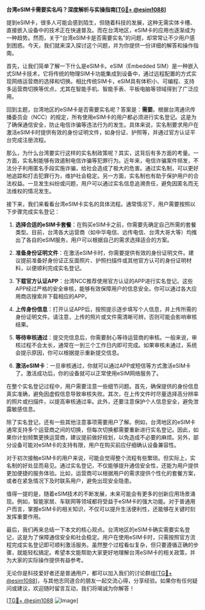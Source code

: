 **台湾eSIM卡需要实名吗？深度解析与实操指南[[TG💪+ @esim1088](https://t.me/s/esim1088)]**

提到eSIM卡，很多人可能会感到陌生，但随着科技的发展，这种无需实体卡槽、直接嵌入设备中的技术正在快速普及。而在台湾地区，eSIM卡的应用也逐渐成为一种趋势。然而，关于“台湾eSIM卡是否需要实名”的问题，却常常让不少用户感到困惑。今天，我们就来深入探讨这个问题，并为你提供一份详细的解答和操作指南。

首先，让我们简单了解一下什么是eSIM卡。eSIM（Embedded SIM）是一种嵌入式SIM卡技术，它将传统的物理SIM卡功能集成到设备中，通过远程配置的方式实现网络运营商的选择和切换。相比传统SIM卡，eSIM具有体积小、可编程、支持多运营商切换等优点，尤其在智能手机、智能手表、平板电脑等领域得到了广泛应用。

回到主题，台湾地区的eSIM卡是否需要实名呢？答案是：**需要**。根据台湾通讯传播委员会（NCC）的规定，所有使用eSIM卡的用户都必须进行实名登记。这是为了确保通信安全，防止电信诈骗等违法行为的发生。具体来说，实名制要求用户在激活eSIM卡时提供有效的身份证明文件，如身份证、护照等，并通过官方认证平台完成注册流程。

那么，为什么台湾要实行这样的实名制政策呢？其实，这背后有多方面的考量。一方面，实名制能够有效遏制电信诈骗等犯罪行为。近年来，电信诈骗案件频发，不法分子利用匿名手段实施诈骗，给社会造成了极大的危害。通过实名制，可以更好地追踪和打击犯罪行为，维护社会稳定。另一方面，实名制也有助于保护用户的合法权益。一旦发生纠纷或问题，用户可以通过实名信息追溯责任，避免因匿名而无法维权的情况发生。

接下来，我们来看看台湾eSIM卡实名的具体流程。通常情况下，用户需要按照以下步骤完成实名登记：

1. **选择合适的eSIM卡套餐**：在购买eSIM卡之前，你需要先确定自己所需的套餐类型。目前，台湾各大运营商（如中华电信、远传电信、台湾大哥大等）均推出了各自的eSIM服务，用户可以根据自己的需求选择适合的方案。

2. **准备身份证明文件**：在激活eSIM卡时，你需要提供有效的身份证明文件。建议提前准备好身份证正反面照片、护照扫描件或其他官方认可的身份证明材料，以便顺利完成实名登记。

3. **下载官方认证APP**：台湾NCC推荐使用官方认证的APP进行实名登记。这些APP经过严格的安全审核，能够有效保障用户的信息安全。你可以通过各大应用商店搜索并下载相应的APP。

4. **上传身份信息**：打开认证APP后，按照提示逐步填写个人信息，并上传所需的身份证明文件。请注意，上传的照片或文件需清晰可辨，否则可能会影响审核结果。

5. **等待审核通过**：提交完信息后，你需要耐心等待运营商的审核。一般来说，审核过程不会太长，通常在一到三个工作日内即可完成。如果审核未通过，系统会提示原因，你可以根据提示重新提交信息。

6. **激活eSIM卡**：一旦审核通过，你就可以通过APP或短信等方式激活eSIM卡了。激活成功后，你的设备就可以正常使用eSIM网络服务了。

在整个实名登记过程中，用户需要注意一些细节问题。首先，确保提供的身份信息真实准确，避免因虚假信息导致审核失败。其次，在上传文件时尽量选择高分辨率的照片或扫描件，以提高审核通过率。此外，还要注意保护个人信息安全，避免泄露敏感信息。

除了实名登记，还有一些其他注意事项需要用户了解。例如，台湾地区的eSIM卡通常支持多个运营商之间的切换，但每次切换都需要重新进行实名登记。因此，如果你计划频繁更换运营商，建议提前做好规划，以免造成不必要的麻烦。另外，部分设备可能对eSIM卡的支持有限，用户在购买前应仔细确认设备兼容性。

对于初次接触eSIM卡的用户来说，可能会觉得整个流程有些繁琐。但实际上，实名制的好处显而易见。通过实名登记，不仅能够提升通信安全性，还能为用户提供更加便捷的服务体验。比如，运营商可以根据用户的需求提供个性化的套餐方案，或者在紧急情况下及时联系用户，避免出现安全隐患。

值得一提的是，随着eSIM技术的不断发展，未来可能会有更多的创新应用场景涌现。例如，智能家居、车联网等领域都将受益于eSIM卡的强大功能。对于普通用户而言，掌握eSIM卡的相关知识，不仅可以提升生活便利性，还能够在关键时刻发挥重要作用。

最后，我们再来总结一下本文的核心观点。台湾地区的eSIM卡确实需要实名登记，这是为了保障通信安全和社会稳定。用户在使用eSIM卡时，只需按照官方流程完成实名登记即可顺利激活服务。虽然整个过程看似复杂，但只要遵循正确的步骤，就能轻松搞定。希望本文能帮助大家更好地理解台湾eSIM卡的相关政策，并为大家的实际操作提供有益参考。

无论你是科技爱好者还是普通用户，都可以加入我们的讨论群组[[TG💪+ @esim1088](https://t.me/s/esim1088)]，与其他志同道合的朋友一起交流心得，分享经验。如果你有任何疑问或建议，欢迎随时留言互动，我们将竭诚为你解答！

[[TG💪+ @esim1088](https://t.me/s/esim1088) ![Image](https://i.postimg.cc/4NQfJmqS/Snipaste-2025-05-13-00-14-12.png)]